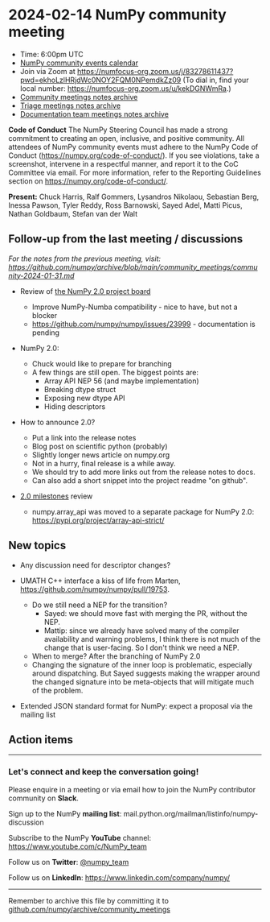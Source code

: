 # 2024-02-14 NumPy community meeting

- Time: 6:00pm UTC
- [NumPy community events calendar](https://scientific-python.org/calendars/)
- Join via Zoom at https://numfocus-org.zoom.us/j/83278611437?pwd=ekhoLzlHRjdWc0NOY2FQM0NPemdkZz09 (To dial in, find your local number: https://numfocus-org.zoom.us/u/kekDGNWmRa.)
- [Community meetings notes archive](https://github.com/numpy/archive/tree/main/community_meetings)
- [Triage meetings notes archive](https://github.com/numpy/archive/tree/master/triage_meetings)
- [Documentation team meetings notes archive](https://github.com/numpy/archive/tree/main/docs_team_meetings)

**Code of Conduct**
The NumPy Steering Council has made a strong commitment to creating an open, inclusive, and positive community. 
All attendees of NumPy community events must adhere to the NumPy Code of Conduct (https://numpy.org/code-of-conduct/). 
If you see violations, take a screenshot, intervene in a respectful manner, and report it to the CoC Committee via email. For more information, refer to the Reporting Guidelines section on https://numpy.org/code-of-conduct/.

**Present:** Chuck Harris, Ralf Gommers, Lysandros Nikolaou, Sebastian Berg, Inessa Pawson, Tyler Reddy, Ross Barnowski, Sayed Adel, Matti Picus, Nathan Goldbaum, Stefan van der Walt


## Follow-up from the last meeting / discussions

_For the notes from the previous meeting, visit: https://github.com/numpy/archive/blob/main/community_meetings/community-2024-01-31.md_

- Review of [the NumPy 2.0 project board](https://github.com/orgs/numpy/projects/9/views/1)
  - Improve NumPy-Numba compatibility - nice to have, but not a blocker
  - https://github.com/numpy/numpy/issues/23999 - documentation is pending

- NumPy 2.0:
  - Chuck would like to prepare for branching
  - A few things are still open. The biggest points are:
    - Array API NEP 56 (and maybe implementation)
    - Breaking dtype struct
    - Exposing new dtype API
    - Hiding descriptors

- How to announce 2.0?
  - Put a link into the release notes
  - Blog post on scientific python (probably)
  - Slightly longer news article on numpy.org
  - Not in a hurry, final release is a while away.
  - We should try to add more links out from the release notes to docs.
  - Can also add a short snippet into the project readme "on github".

- [2.0 milestones](https://github.com/numpy/numpy/issues?q=is%3Aopen+is%3Aissue+milestone%3A%222.0.0+release%22) review

  - numpy.array_api was moved to a separate package for NumPy 2.0: https://pypi.org/project/array-api-strict/


## New topics
- Any discussion need for descriptor changes?

- UMATH C++ interface a kiss of life from Marten, https://github.com/numpy/numpy/pull/19753.
  - Do we still need a NEP for the transition?
     - Sayed: we should move fast with merging the PR, without the NEP. 
     -  Mattip: since we already have solved many of the compiler availability and warning problems, I think there is not much of the change that is user-facing. So I don't think we need a NEP.
  -  When to merge? After the branching of NumPy 2.0
  -  Changing the signature of the inner loop is problematic, especially around dispatching. But Sayed suggests making the wrapper around the changed signature into be meta-objects that will mitigate much of the problem.

- Extended JSON standard format for NumPy: expect a proposal via the mailing list


## Action items


---

### Let's connect and keep the conversation going!
Please enquire in a meeting or via email how to join the NumPy contributor community on **Slack**.

Sign up to the NumPy **mailing list**: mail.python.org/mailman/listinfo/numpy-discussion

Subscribe to the NumPy **YouTube** channel: https://www.youtube.com/c/NumPy_team

Follow us on **Twitter**: [@numpy_team](https://twitter.com/numpy_team)

Follow us on **LinkedIn**: https://www.linkedin.com/company/numpy/

---
Remember to archive this file by committing it to [github.com/numpy/archive/community_meetings](https://github.com/numpy/archive/tree/main/community_meetings)
